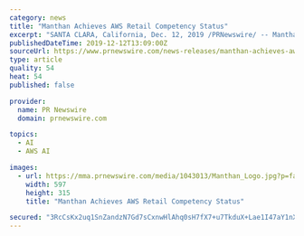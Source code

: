 ```yaml
---
category: news
title: "Manthan Achieves AWS Retail Competency Status"
excerpt: "SANTA CLARA, California, Dec. 12, 2019 /PRNewswire/ -- Manthan, a leading artificial intelligence (AI) - powered Cloud Analytics Company, announced today that it achieved Amazon Web Services (AWS) Retail Competency status in the Advanced Retail Data ..."
publishedDateTime: 2019-12-12T13:09:00Z
sourceUrl: https://www.prnewswire.com/news-releases/manthan-achieves-aws-retail-competency-status-300974031.html
type: article
quality: 54
heat: 54
published: false

provider:
  name: PR Newswire
  domain: prnewswire.com

topics:
  - AI
  - AWS AI

images:
  - url: https://mma.prnewswire.com/media/1043013/Manthan_Logo.jpg?p=facebook
    width: 597
    height: 315
    title: "Manthan Achieves AWS Retail Competency Status"

secured: "3RcCsKx2uq1SnZandzN7Gd7sCxnwHlAhq0sH7fX7+u7TkduX+Lae1I47aY1nXO6Re9gWlhqRjDZ7ojgqk19Ws9xKzzX+dcPnHzOAcV/bTvPeO5aQZ5xeUPZxHCzkWAi+WuwC2JE+rSQalg4xpyVnqZzA8WC3T6/3SsRbUXtLUtoZzCK4Hqyx6RJrK3Rn9kB9mZmKcOQl3GgPfP51OG1zcDCxmr6gvbHfxiqqyggmzRnNzLAZG2w6bQ11TwMpqImI+uTM7jg+Nky8Fv65VtsHYg==;R1txAa6N1BYg74ZT9bfeDA=="
---
```


